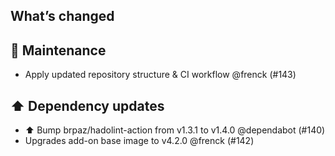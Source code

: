 ## What’s changed

## 🧰 Maintenance

- Apply updated repository structure & CI workflow @frenck (#143)

## ⬆️ Dependency updates

- ⬆️ Bump brpaz/hadolint-action from v1.3.1 to v1.4.0 @dependabot (#140)
- Upgrades add-on base image to v4.2.0 @frenck (#142)
